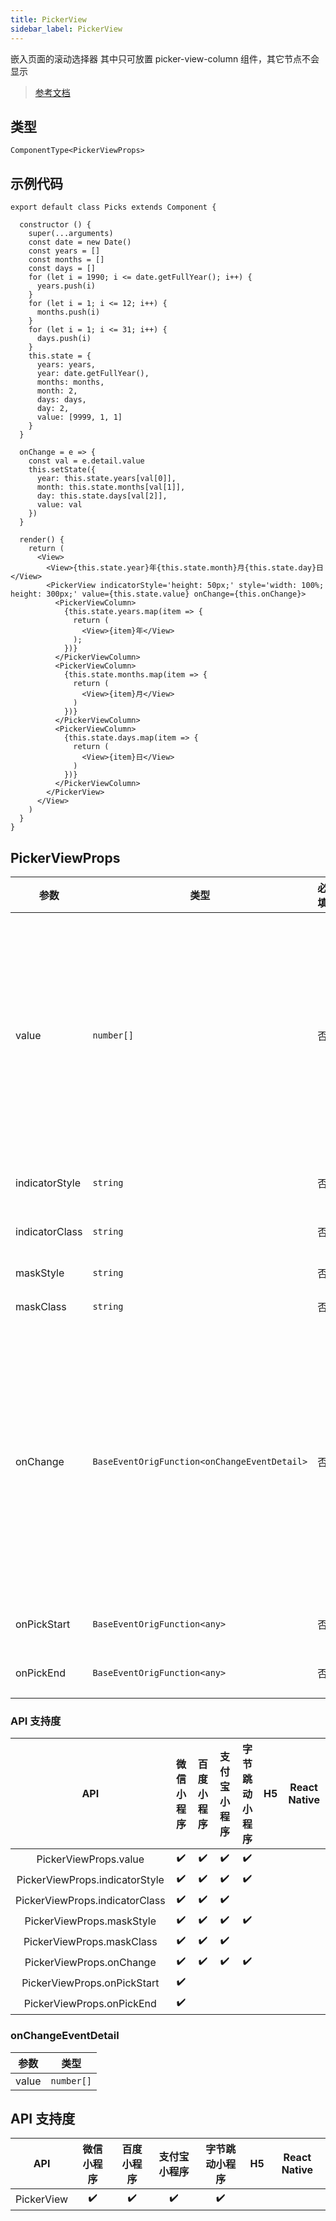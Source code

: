 ```yaml
---
title: PickerView
sidebar_label: PickerView
---
```


嵌入页面的滚动选择器
其中只可放置 picker-view-column 组件，其它节点不会显示

> [参考文档](https://developers.weixin.qq.com/miniprogram/dev/component/picker-view.html)

## 类型

```tsx
ComponentType<PickerViewProps>
```

## 示例代码

```tsx
export default class Picks extends Component {

  constructor () {
    super(...arguments)
    const date = new Date()
    const years = []
    const months = []
    const days = []
    for (let i = 1990; i <= date.getFullYear(); i++) {
      years.push(i)
    }
    for (let i = 1; i <= 12; i++) {
      months.push(i)
    }
    for (let i = 1; i <= 31; i++) {
      days.push(i)
    }
    this.state = {
      years: years,
      year: date.getFullYear(),
      months: months,
      month: 2,
      days: days,
      day: 2,
      value: [9999, 1, 1]
    }
  }

  onChange = e => {
    const val = e.detail.value
    this.setState({
      year: this.state.years[val[0]],
      month: this.state.months[val[1]],
      day: this.state.days[val[2]],
      value: val
    })
  }

  render() {
    return (
      <View>
        <View>{this.state.year}年{this.state.month}月{this.state.day}日</View>
        <PickerView indicatorStyle='height: 50px;' style='width: 100%; height: 300px;' value={this.state.value} onChange={this.onChange}>
          <PickerViewColumn>
            {this.state.years.map(item => {
              return (
                <View>{item}年</View>
              );
            })}
          </PickerViewColumn>
          <PickerViewColumn>
            {this.state.months.map(item => {
              return (
                <View>{item}月</View>
              )
            })}
          </PickerViewColumn>
          <PickerViewColumn>
            {this.state.days.map(item => {
              return (
                <View>{item}日</View>
              )
            })}
          </PickerViewColumn>
        </PickerView>
      </View>
    )
  }
}

```

## PickerViewProps

<table>
  <thead>
    <tr>
      <th>参数</th>
      <th>类型</th>
      <th style={{ textAlign: "center"}}>必填</th>
      <th>说明</th>
    </tr>
  </thead>
  <tbody>
    <tr>
      <td>value</td>
      <td><code>number[]</code></td>
      <td style={{ textAlign: "center"}}>否</td>
      <td>数组中的数字依次表示 picker-view 内的 picker-view-column 选择的第几项（下标从 0 开始），数字大于 picker-view-column 可选项长度时，选择最后一项。</td>
    </tr>
    <tr>
      <td>indicatorStyle</td>
      <td><code>string</code></td>
      <td style={{ textAlign: "center"}}>否</td>
      <td>设置选择器中间选中框的样式</td>
    </tr>
    <tr>
      <td>indicatorClass</td>
      <td><code>string</code></td>
      <td style={{ textAlign: "center"}}>否</td>
      <td>设置选择器中间选中框的类名</td>
    </tr>
    <tr>
      <td>maskStyle</td>
      <td><code>string</code></td>
      <td style={{ textAlign: "center"}}>否</td>
      <td>设置蒙层的样式</td>
    </tr>
    <tr>
      <td>maskClass</td>
      <td><code>string</code></td>
      <td style={{ textAlign: "center"}}>否</td>
      <td>设置蒙层的类名</td>
    </tr>
    <tr>
      <td>onChange</td>
      <td><code>BaseEventOrigFunction&lt;onChangeEventDetail&gt;</code></td>
      <td style={{ textAlign: "center"}}>否</td>
      <td>当滚动选择，value 改变时触发 change 事件，event.detail = &lcub;value: value&rcub;；value为数组，表示 picker-view 内的 picker-view-column 当前选择的是第几项（下标从 0 开始）</td>
    </tr>
    <tr>
      <td>onPickStart</td>
      <td><code>BaseEventOrigFunction&lt;any&gt;</code></td>
      <td style={{ textAlign: "center"}}>否</td>
      <td>当滚动选择开始时候触发事件</td>
    </tr>
    <tr>
      <td>onPickEnd</td>
      <td><code>BaseEventOrigFunction&lt;any&gt;</code></td>
      <td style={{ textAlign: "center"}}>否</td>
      <td>当滚动选择结束时候触发事件</td>
    </tr>
  </tbody>
</table>

### API 支持度

| API | 微信小程序 | 百度小程序 | 支付宝小程序 | 字节跳动小程序 | H5 | React Native |
| :---: | :---: | :---: | :---: | :---: | :---: | :---: |
| PickerViewProps.value | ✔️ | ✔️ | ✔️ | ✔️ |  |  |
| PickerViewProps.indicatorStyle | ✔️ | ✔️ | ✔️ | ✔️ |  |  |
| PickerViewProps.indicatorClass | ✔️ | ✔️ | ✔️ |  |  |  |
| PickerViewProps.maskStyle | ✔️ | ✔️ | ✔️ | ✔️ |  |  |
| PickerViewProps.maskClass | ✔️ | ✔️ | ✔️ |  |  |  |
| PickerViewProps.onChange | ✔️ | ✔️ | ✔️ | ✔️ |  |  |
| PickerViewProps.onPickStart | ✔️ |  |  |  |  |  |
| PickerViewProps.onPickEnd | ✔️ |  |  |  |  |  |

### onChangeEventDetail

<table>
  <thead>
    <tr>
      <th>参数</th>
      <th>类型</th>
    </tr>
  </thead>
  <tbody>
    <tr>
      <td>value</td>
      <td><code>number[]</code></td>
    </tr>
  </tbody>
</table>

## API 支持度

| API | 微信小程序 | 百度小程序 | 支付宝小程序 | 字节跳动小程序 | H5 | React Native |
| :---: | :---: | :---: | :---: | :---: | :---: | :---: |
| PickerView | ✔️ | ✔️ | ✔️ | ✔️ |  |  |
